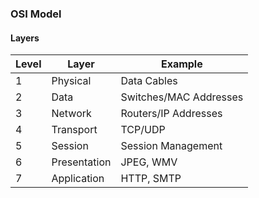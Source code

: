 ### OSI Model

#### Layers

| Level | 	  Layer 		| 	       Example 			|
|-------|-------------------|---------------------------|
|	1	|	Physical		|  Data Cables				|
|	2	|	Data			|  Switches/MAC Addresses	|
|	3	|	Network			|  Routers/IP Addresses	 	|
|	4	|	Transport		|  TCP/UDP					|
|	5	|	Session			|  Session Management 		|
|	6	|	Presentation	|  JPEG, WMV				|
|	7	|	Application		|  HTTP, SMTP				|